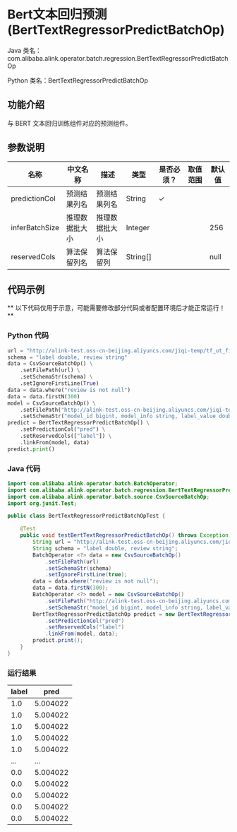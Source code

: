 # Bert文本回归预测 (BertTextRegressorPredictBatchOp)
Java 类名：com.alibaba.alink.operator.batch.regression.BertTextRegressorPredictBatchOp

Python 类名：BertTextRegressorPredictBatchOp


## 功能介绍

与 BERT 文本回归训练组件对应的预测组件。


## 参数说明

| 名称 | 中文名称 | 描述 | 类型 | 是否必须？ | 取值范围 | 默认值 |
| --- | --- | --- | --- | --- | --- | --- |
| predictionCol | 预测结果列名 | 预测结果列名 | String | ✓ |  |  |
| inferBatchSize | 推理数据批大小 | 推理数据批大小 | Integer |  |  | 256 |
| reservedCols | 算法保留列名 | 算法保留列 | String[] |  |  | null |

## 代码示例

** 以下代码仅用于示意，可能需要修改部分代码或者配置环境后才能正常运行！**

### Python 代码
```python
url = "http://alink-test.oss-cn-beijing.aliyuncs.com/jiqi-temp/tf_ut_files/ChnSentiCorp_htl_small.csv"
schema = "label double, review string"
data = CsvSourceBatchOp() \
    .setFilePath(url) \
    .setSchemaStr(schema) \
    .setIgnoreFirstLine(True)
data = data.where("review is not null")
data = data.firstN(300)
model = CsvSourceBatchOp() \
    .setFilePath("http://alink-test.oss-cn-beijing.aliyuncs.com/jiqi-temp/tf_ut_files/bert_text_regressor_model.csv") \
    .setSchemaStr("model_id bigint, model_info string, label_value double")
predict = BertTextRegressorPredictBatchOp() \
    .setPredictionCol("pred") \
    .setReservedCols(["label"]) \
    .linkFrom(model, data)
predict.print()
```

### Java 代码
```java
import com.alibaba.alink.operator.batch.BatchOperator;
import com.alibaba.alink.operator.batch.regression.BertTextRegressorPredictBatchOp;
import com.alibaba.alink.operator.batch.source.CsvSourceBatchOp;
import org.junit.Test;

public class BertTextRegressorPredictBatchOpTest {

	@Test
	public void testBertTextRegressorPredictBatchOp() throws Exception {
		String url = "http://alink-test.oss-cn-beijing.aliyuncs.com/jiqi-temp/tf_ut_files/ChnSentiCorp_htl_small.csv";
		String schema = "label double, review string";
		BatchOperator <?> data = new CsvSourceBatchOp()
			.setFilePath(url)
			.setSchemaStr(schema)
			.setIgnoreFirstLine(true);
		data = data.where("review is not null");
		data = data.firstN(300);
		BatchOperator <?> model = new CsvSourceBatchOp()
			.setFilePath("http://alink-test.oss-cn-beijing.aliyuncs.com/jiqi-temp/tf_ut_files/bert_text_regressor_model.csv")
			.setSchemaStr("model_id bigint, model_info string, label_value double");
		BertTextRegressorPredictBatchOp predict = new BertTextRegressorPredictBatchOp()
			.setPredictionCol("pred")
			.setReservedCols("label")
			.linkFrom(model, data);
		predict.print();
	}
}
```

### 运行结果
|label|   pred|
|----|--------|
|1.0 |5.004022|
|1.0 |5.004022|
|1.0 |5.004022|
|1.0 |5.004022|
|1.0 |5.004022|
|... |...     |
|0.0 |5.004022|
|0.0 |5.004022|
|0.0 |5.004022|
|0.0 |5.004022|
|0.0 |5.004022|
